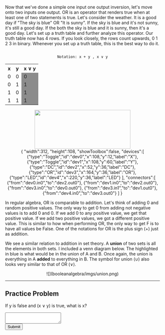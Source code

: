 Now that we've done a simple one input one output inversion, let's move
onto two inputs one output. OR is an operator that renders true when at
least one of two statements is true. Let's consider the weather. It is a
good day if "The sky is blue" OR "It is sunny". If the sky is blue and
it's not sunny, it's still a good day. If the both the sky is blue and
it is sunny, then it's a good day. Let's set up a truth table and
further analyze this operator. Our truth table now has 4 rows. If you
look closely, the rows count upwards, 0 1 2 3 in binary. Whenever you
set up a truth table, this is the best way to do it.

<center>
<code>
Notation: x + y , x &#8744; y
</code>
<div class="container">
<table>
<tr>
<th id="b2t"><b>x</b></th>
<th id="b2t"><b>y</b></th>
<th id="b2t"><b>x &#8744; y</b></th>
</tr>
<tr>
<td id="b2t">0</th>
<td id="b2t">0</th>
<td id="b2t" style="background-color: rgb(140,140,140)">0</th>
</tr>
<tr>
<td id="b2t">0</th>
<td id="b2t">1</th>
<td id="b2t" style="background-color: rgb(140,140,140)">1</th>
</tr>
<tr>
<td id="b2t">1</th>
<td id="b2t">0</th>
<td id="b2t" style="background-color: rgb(140,140,140)">1</th>
</tr>
<tr>
<td id="b2t">1</th>
<td id="b2t">1</th>
<td id="b2t" style="background-color: rgb(140,140,140)">1</th>
</tr>
</table>
<div class="container2">
<img src="booleanalgebra/imgs/or.png" style="width: 312px; height: 127px">
<div class="simcir">
{
"width":312,
"height":108,
"showToolbox":false,
"devices":[
{"type":"Toggle","id":"dev0","x":108,"y":12,"label":"X"},
{"type":"Toggle","id":"dev1","x":108,"y":60,"label":"Y"},
{"type":"DC","id":"dev2","x":52,"y":36,"label":"DC"},
{"type":"OR","id":"dev3","x":164,"y":36,"label":"OR"},
{"type":"LED","id":"dev4","x":220,"y":36,"label":"LED"}
],
"connectors":[
{"from":"dev0.in0","to":"dev2.out0"},
{"from":"dev1.in0","to":"dev2.out0"},
{"from":"dev3.in0","to":"dev0.out0"},
{"from":"dev3.in1","to":"dev1.out0"},
{"from":"dev4.in0","to":"dev3.out0"}
]
}
</div>
</div>
</div>
</center>


In regular algebra, OR is comparable to addition. Let's think of adding
0 and random positive values. The only way to get 0 from adding not
negative values is to add 0 and 0. If we add 0 to any positive value, we
get that positive value. If we add two positive values, we got a
different positive value. This is similar to how when performing OR, the
only way to get F is to have all values be False. One of the notations
for OR is the plus sign (+) just as addition.

We see a similar relation to addition in set theory. A **union** of two
sets is all the elements in both sets. I included a venn diagram below.
The highlighted in blue is what would be in the union of A and B. Once
again, the union is everything in A **added** to everything in B. The
symbol for union (∪) also looks very similar to that of OR (∨).

<center>
![](booleanalgebra/imgs/union.png)
</center>

---

## Practice Problem

If y is false and (x ∨ y) is true, what is x?

<textarea id="orq1"></textarea>
<br>
<button onclick="orq1Submit()">Submit</button>
<p id="orq1Out"></p>


